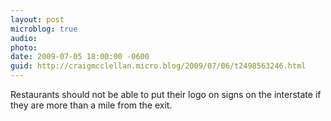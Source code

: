 ```yaml
---
layout: post
microblog: true
audio: 
photo: 
date: 2009-07-05 18:00:00 -0600
guid: http://craigmcclellan.micro.blog/2009/07/06/t2498563246.html
---
```

Restaurants should not be able to put their logo on signs on the interstate if they are more than a mile from the exit.
